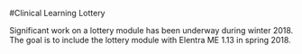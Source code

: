 #Clinical Learning Lottery

Significant work on a lottery module has been underway during winter 2018.  The goal is to include the lottery module with Elentra ME 1.13 in spring 2018.
